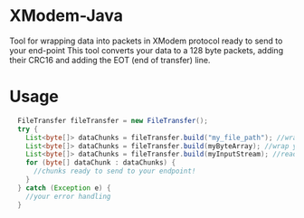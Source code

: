# XModem-Java
Tool for wrapping data into packets in XModem protocol ready to send to your end-point
This tool converts your data to a 128 byte packets, adding their CRC16 and adding the EOT (end of transfer) line.

# Usage
```Java
  FileTransfer fileTransfer = new FileTransfer();
  try {
    List<byte[]> dataChunks = fileTransfer.build("my_file_path"); //wraps your file path into chunks
    List<byte[]> dataChunks = fileTransfer.build(myByteArray); //wrap your byte[] data into chunks
    List<byte[]> dataChunks = fileTransfer.build(myInputStream); //read your InputStream into chunks
    for (byte[] dataChunk : dataChunks) {
      //chunks ready to send to your endpoint!
    }
  } catch (Exception e) {
    //your error handling
  }
  
```
